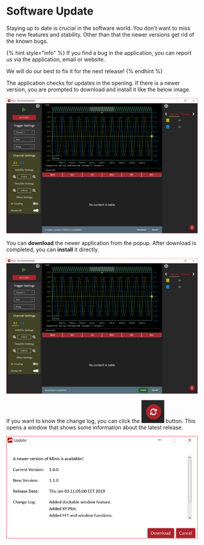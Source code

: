 # Software Update

Staying up to date is crucial in the software world. You don't want to miss the new features and stability. Other than that the newer versions get rid of the known bugs. 

{% hint style="info" %}
If you find a bug in the application, you can report us via the application, email or website. 

We will do our best to fix it for the next release!
{% endhint %}

The application checks for updates in the opening. If there is a newer version, you are prompted to download and install it like the below image.

![](../../../../.gitbook/assets/image%20%2861%29.png)

You can **download** the newer application from the popup. After download is completed, you can **install** it directly. 

![](../../../../.gitbook/assets/image%20%2846%29.png)

If you want to know the change log, you can click the ![](../../../../.gitbook/assets/image%20%2828%29.png) button. This opens a window that shows some information about the latest release.

![](../../../../.gitbook/assets/image%20%2891%29.png)

